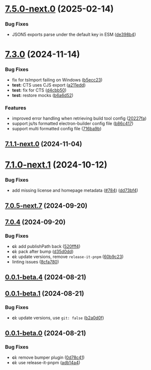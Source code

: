 # [7.5.0-next.0](https://github.com/webdriverio-community/wdio-electron-service/compare/v7.4.0-next.1...v7.5.0-next.0) (2025-02-14)

### Bug Fixes

- JSON5 exports parse under the default key in ESM ([de398b4](https://github.com/webdriverio-community/wdio-electron-service/commit/de398b44cc2f7e417e2c7f1f403b796a8d5db748))

# [7.3.0](https://github.com/webdriverio-community/wdio-electron-service/compare/v7.1.1...v7.3.0) (2024-11-14)

### Bug Fixes

- fix for tsImport failing on Windows ([b5ecc23](https://github.com/webdriverio-community/wdio-electron-service/commit/b5ecc23235ad3b97bab5183db397d4af2134ca8c))
- **test:** CTS uses CJS export ([a211edd](https://github.com/webdriverio-community/wdio-electron-service/commit/a211edd91aa73c149b781008bb2f3b69949e415f))
- **test:** fix for CTS ([d4cbb50](https://github.com/webdriverio-community/wdio-electron-service/commit/d4cbb50f1318e403136f92c8d8f74576c11d71d5))
- **test:** restore mocks ([b6a6d52](https://github.com/webdriverio-community/wdio-electron-service/commit/b6a6d52dcf3affe6c5f1289f521d35cca4f39941))

### Features

- improved error handling when retrieving build tool config ([20227fa](https://github.com/webdriverio-community/wdio-electron-service/commit/20227fa0a364a116daae049b22af073cf46a7908))
- support js/ts formatted electron-builder config file ([b86c417](https://github.com/webdriverio-community/wdio-electron-service/commit/b86c4177e3b69595f82de8c48dab93bc5b665993))
- support multi formatted config file ([716ba9b](https://github.com/webdriverio-community/wdio-electron-service/commit/716ba9b31952beb83fd3ed75a1ce80b2fa159270))

## [7.1.1-next.0](https://github.com/webdriverio-community/wdio-electron-service/compare/v7.1.0...v7.1.1-next.0) (2024-11-04)

# [7.1.0-next.1](https://github.com/webdriverio-community/wdio-electron-service/compare/v7.0.5...v7.1.0-next.1) (2024-10-12)

### Bug Fixes

- add missing license and homepage metadata ([#784](https://github.com/webdriverio-community/wdio-electron-service/issues/784)) ([dd73bf4](https://github.com/webdriverio-community/wdio-electron-service/commit/dd73bf4eb9f739334dbefab96b984e4ab16971ef))

## [7.0.5-next.7](https://github.com/webdriverio-community/wdio-electron-service/compare/v7.0.5-next.6...v7.0.5-next.7) (2024-09-20)

## [7.0.4](https://github.com/webdriverio-community/wdio-electron-service/compare/v7.0.4-next.1...v7.0.4) (2024-09-20)

### Bug Fixes

- **ci:** add publishPath back ([520fff4](https://github.com/webdriverio-community/wdio-electron-service/commit/520fff40a36929686569801be30fff963b5b23db))
- **ci:** pack after bump ([d35d0dd](https://github.com/webdriverio-community/wdio-electron-service/commit/d35d0dda66f55fc261bd6f50120ab68dc3d800b3))
- **ci:** update versions, remove `release-it-pnpm` ([60b9c23](https://github.com/webdriverio-community/wdio-electron-service/commit/60b9c2360a0d929d263a6ebf547346bc574fe650))
- linting issues ([8cfa780](https://github.com/webdriverio-community/wdio-electron-service/commit/8cfa78016f2507a92f6c4cef6f853024bde62752))

## [0.0.1-beta.4](https://github.com/webdriverio-community/wdio-electron-service/compare/v0.0.1-beta.3...v0.0.1-beta.4) (2024-08-21)

## [0.0.1-beta.1](https://github.com/webdriverio-community/wdio-electron-service/compare/v0.0.1-beta.0...v0.0.1-beta.1) (2024-08-21)

### Bug Fixes

- **ci:** update versions, use `git: false` ([b2a0d0f](https://github.com/webdriverio-community/wdio-electron-service/commit/b2a0d0f949833328853043040d7ff13539573e0e))

## [0.0.1-beta.0](https://github.com/webdriverio-community/wdio-electron-service/compare/0d78c4161fa6c27d6e16dc5c1c81619f79711fb7...v0.0.1-beta.0) (2024-08-21)

### Bug Fixes

- **ci:** remove bumper plugin ([0d78c41](https://github.com/webdriverio-community/wdio-electron-service/commit/0d78c4161fa6c27d6e16dc5c1c81619f79711fb7))
- **ci:** use release-it-pnpm ([adb14a4](https://github.com/webdriverio-community/wdio-electron-service/commit/adb14a4615da352a58247ad6a8105c8218512267))
